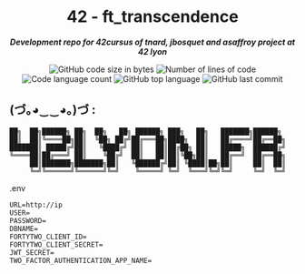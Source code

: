 <h1 align="center">
	42 - ft_transcendence
</h1>

<p align="center">
	<b><i>Development repo for 42cursus of tnard, jbosquet and asaffroy project at 42 lyon</i></b><br>
</p>

<p align="center">
	<img alt="GitHub code size in bytes" src="https://img.shields.io/github/languages/code-size/JeremyBosquet/Transcendance?color=blueviolet" />
	<img alt="Number of lines of code" src="https://img.shields.io/tokei/lines/github/JeremyBosquet/Transcendance?color=blueviolet" />
	<img alt="Code language count" src="https://img.shields.io/github/languages/count/JeremyBosquet/Transcendance?color=blue" />
	<img alt="GitHub top language" src="https://img.shields.io/github/languages/top/JeremyBosquet/Transcendance?color=blue" />
	<img alt="GitHub last commit" src="https://img.shields.io/github/last-commit/JeremyBosquet/Transcendance?color=brightgreen" />
</p>

## (づ｡◕‿‿◕｡)づ :
```
██╗  ██╗██████╗ ██╗  ██╗   ██╗ ██████╗ ███╗   ██╗   ███████╗██████╗ 
██║  ██║╚════██╗██║  ╚██╗ ██╔╝██╔═══██╗████╗  ██║   ██╔════╝██╔══██╗
███████║ █████╔╝██║   ╚████╔╝ ██║   ██║██╔██╗ ██║   █████╗  ██████╔╝
╚════██║██╔═══╝ ██║    ╚██╔╝  ██║   ██║██║╚██╗██║   ██╔══╝  ██╔══██╗
     ██║███████╗███████╗██║   ╚██████╔╝██║ ╚████║██╗██║     ██║  ██║
     ╚═╝╚══════╝╚══════╝╚═╝    ╚═════╝ ╚═╝  ╚═══╝╚═╝╚═╝     ╚═╝  ╚═╝
```

.env
```env
URL=http://ip
USER=
PASSWORD=
DBNAME=
FORTYTWO_CLIENT_ID=
FORTYTWO_CLIENT_SECRET=
JWT_SECRET=
TWO_FACTOR_AUTHENTICATION_APP_NAME=
```
